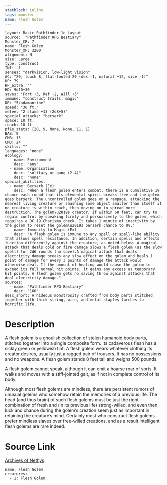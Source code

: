 ```yaml
---
statblock: inline
tags: monster
name: Flesh Golem
---
```

```statblock
layout: Basic Pathfinder 1e Layout
source:  "Pathfinder RPG Bestiary"
Monster_CR: 7
name: Flesh Golem
Monster_XP: 3200
alignment: N
size: Large
type: construct
INI: -1
senses: "darkvision, low-light vision"
AC: "20, touch 8, flat-footed 20 (dex -1, natural +12, size -1)"
HP: 79
HP_extra: ""
HD: 9d10+30
saves: "Fort +3, Ref +2, Will +3"
immune: "construct traits, magic"
DR: "5/adamantine"
speed: "30 ft."
melee: "2 slams +13 (2d8+5)"
special_attacks: "berserk"
space: 10 ft.
reach: 10 ft.
pf1e_stats: [20, 9, None, None, 11, 1]
BAB: 9
CMB: 15
CMD: 24
skills: ""
languages: "none"
ecology:
  - name: Environment
    desc: "any"
  - name: Organisation
    desc: "solitary or gang (2-4)"
    desc: "none"
special_abilities:
  - name: Berserk (Ex)
    desc: "When a flesh golem enters combat, there is a cumulative 1% chance each round that its elemental spirit breaks free and the golem goes berserk. The uncontrolled golem goes on a rampage, attacking the nearest living creature or smashing some object smaller than itself if no creature is within reach, then moving on to spread more destruction. The golem\u2019s creator, if within 60 feet, can try to regain control by speaking firmly and persuasively to the golem, which requires a DC 19 Charisma check. It takes 1 minute of inactivity by the golem to reset the golem\u2019s berserk chance to 0%."
  - name: Immunity to Magic (Ex)
    desc: "A flesh golem is immune to any spell or spell-like ability that allows spell resistance. In addition, certain spells and effects function differently against the creature, as noted below. A magical attack that deals cold or fire damage slows a flesh golem (as the slow spell) for 2d6 rounds (no save).A magical attack that deals electricity damage breaks any slow effect on the golem and heals 1 point of damage for every 3 points of damage the attack would otherwise deal. If the amount of healing would cause the golem to exceed its full normal hit points, it gains any excess as temporary hit points. A flesh golem gets no saving throw against attacks that deal electricity damage."
sources:
  - name: "Pathfinder RPG Bestiary"
    desc: "160"
desc_short: A hideous monstrosity crafted from body parts stitched together with thick string, wire, and metal staples lurches to horrific life.
```
# Description
A flesh golem is a ghoulish collection of stolen humanoid body parts, stitched together into a single composite form. Its cadaverous flesh has a sickly green or yellowish tint. A flesh golem wears whatever clothing its creator desires, usually just a ragged pair of trousers. It has no possessions and no weapons. A flesh golem stands 8 feet tall and weighs 500 pounds.

A flesh golem cannot speak, although it can emit a hoarse roar of sorts. It walks and moves with a stiff-jointed gait, as if not in complete control of its body.

Although most flesh golems are mindless, there are persistent rumors of unusual golems who somehow retain the memories of a previous life. The head (and thus brain) of such flesh golems must be just the right combination of fresh and (in its previous life) strong-willed, and even then luck and chance during the golem’s creation seem just as important in retaining the creature’s mind. Certainly most who construct flesh golems prefer mindless slaves over free-willed creations, and as a result intelligent flesh golems are rare indeed.
# Source Link
[Archives of Nethys](https://aonprd.com/MonsterDisplay.aspx?ItemName=Flesh%20Golem)
```encounter-table
name: Flesh Golem
creatures:
  - 1: Flesh Golem
```
